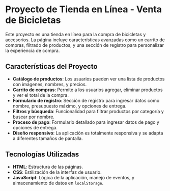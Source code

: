 # Proyecto de Tienda en Línea - Venta de Bicicletas

Este proyecto es una tienda en línea para la compra de bicicletas y accesorios. La página incluye características avanzadas como un carrito de compras, filtrado de productos, y una sección de registro para personalizar la experiencia de compra.

## Características del Proyecto

- **Catálogo de productos**: Los usuarios pueden ver una lista de productos con imágenes, nombres, y precios.
- **Carrito de compras**: Permite a los usuarios agregar, eliminar productos y ver el total de la compra.
- **Formulario de registro**: Sección de registro para ingresar datos como nombre, presupuesto máximo, y opciones de entrega.
- **Filtros y búsqueda**: Funcionalidad para filtrar productos por categoría y buscar por nombre.
- **Proceso de pago**: Formulario detallado para ingresar datos de pago y opciones de entrega.
- **Diseño responsivo**: La aplicación es totalmente responsiva y se adapta a diferentes tamaños de pantalla.

## Tecnologías Utilizadas

- **HTML**: Estructura de las páginas.
- **CSS**: Estilización de la interfaz de usuario.
- **JavaScript**: Lógica de la aplicación, manejo de eventos, y almacenamiento de datos en `localStorage`.

